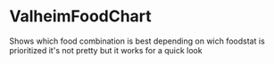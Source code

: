 # ValheimFoodChart
Shows which food combination is best depending on wich foodstat is prioritized
it's not pretty but it works for a quick look
